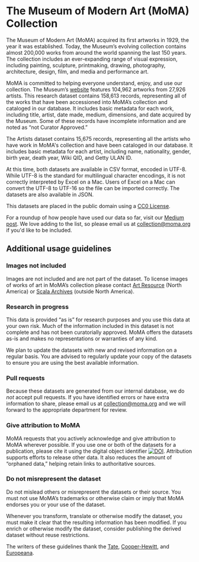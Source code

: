 The Museum of Modern Art (MoMA) Collection
===================

The Museum of Modern Art (MoMA) acquired its first artworks in 1929, the year it was established. Today, the Museum’s evolving collection contains almost 200,000 works from around the world spanning the last 150 years. The collection includes an ever-expanding range of visual expression, including painting, sculpture, printmaking, drawing, photography, architecture, design, film, and media and performance art.

MoMA is committed to helping everyone understand, enjoy, and use our collection. The Museum’s [website](http://www.moma.org/collection) features 104,962 artworks from 27,926 artists. This research dataset contains 158,613 records, representing all of the works that have been accessioned into MoMA’s collection and cataloged in our database. It includes basic metadata for each work, including title, artist, date made, medium, dimensions, and date acquired by the Museum. Some of these records have incomplete information and are noted as “not Curator Approved.”

The Artists dataset contains 15,675 records, representing all the artists who have work in MoMA's collection and have been cataloged in our database. It includes basic metadata for each artist, including name, nationality, gender, birth year, death year, Wiki QID, and Getty ULAN ID.

At this time, both datasets are available in CSV format, encoded in UTF-8. While UTF-8 is the standard for multilingual character encodings, it is not correctly interpreted by Excel on a Mac. Users of Excel on a Mac can convert the UTF-8 to UTF-16 so the file can be imported correctly. The datasets are also available in JSON.

This datasets are placed in the public domain using a [CC0 License](https://creativecommons.org/publicdomain/zero/1.0/).

For a roundup of how people have used our data so far, visit our [Medium post](https://medium.com/@foe/here-s-a-roundup-of-how-people-have-used-our-data-so-far-80862e4ce220#.f6272outn). We love adding to the list, so please email us at collection@moma.org if you'd like to be included.

## Additional usage guidelines
### Images not included
Images are not included and are not part of the dataset. To license images of works of art in MoMA’s collection please contact [Art Resource](http://www.artres.com/) (North America) or [Scala Archives](http://www.scalarchives.com/) (outside North America).

### Research in progress
This data is provided “as is” for research purposes and you use this data at your own risk. Much of the information included in this dataset is not complete and has not been curatorially approved. MoMA offers the datasets as-is and makes no representations or warranties of any kind.

We plan to update the datasets with new and revised information on a regular basis. You are advised to regularly update your copy of the datasets to ensure you are using the best available information.


### Pull requests
Because these datasets are generated from our internal database, we do *not* accept pull requests. If you have identified errors or have extra information to share, please email us at [collection@moma.org](mailto:collection@moma.org) and we will forward to the appropriate department for review.

### Give attribution to MoMA
MoMA requests that you actively acknowledge and give attribution to MoMA wherever possible. If you use one or both of the datasets for a publication, please cite it using the digital object identifier [![DOI](https://zenodo.org/badge/doi/10.5281/zenodo.15118177.svg)](http://dx.doi.org/10.5281/zenodo.15118177). Attribution supports efforts to release other data. It also reduces the amount of “orphaned data,” helping retain links to authoritative sources.

### Do not misrepresent the dataset
Do not mislead others or misrepresent the datasets or their source. You must not use MoMA’s trademarks or otherwise claim or imply that MoMA endorses you or your use of the dataset.

Whenever you transform, translate or otherwise modify the dataset, you must make it clear that the resulting information has been modified. If you enrich or otherwise modify the dataset, consider publishing the derived dataset without reuse restrictions.



The writers of these guidelines thank the [Tate](http://www.tate.org.uk/), [Cooper-Hewitt](http://www.cooperhewitt.org/), and [Europeana](http://www.europeana.eu/).
